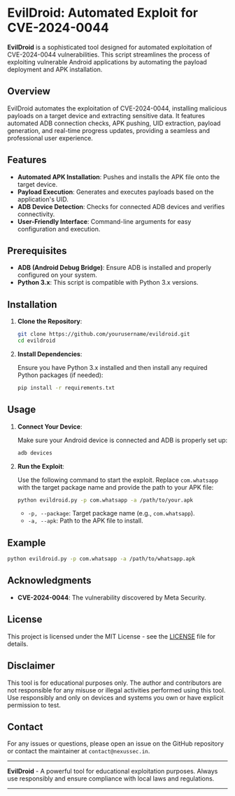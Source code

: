 # EvilDroid: Automated Exploit for CVE-2024-0044

**EvilDroid** is a sophisticated tool designed for automated exploitation of CVE-2024-0044 vulnerabilities. This script streamlines the process of exploiting vulnerable Android applications by automating the payload deployment and APK installation.

## Overview

EvilDroid automates the exploitation of CVE-2024-0044, installing malicious payloads on a target device and extracting sensitive data. It features automated ADB connection checks, APK pushing, UID extraction, payload generation, and real-time progress updates, providing a seamless and professional user experience.

## Features

- **Automated APK Installation**: Pushes and installs the APK file onto the target device.
- **Payload Execution**: Generates and executes payloads based on the application's UID.
- **ADB Device Detection**: Checks for connected ADB devices and verifies connectivity.
- **User-Friendly Interface**: Command-line arguments for easy configuration and execution.

## Prerequisites

- **ADB (Android Debug Bridge)**: Ensure ADB is installed and properly configured on your system.
- **Python 3.x**: This script is compatible with Python 3.x versions.

## Installation

1. **Clone the Repository**:

    ```bash
    git clone https://github.com/yourusername/evildroid.git
    cd evildroid
    ```

2. **Install Dependencies**:

    Ensure you have Python 3.x installed and then install any required Python packages (if needed):

    ```bash
    pip install -r requirements.txt
    ```

## Usage

1. **Connect Your Device**:

    Make sure your Android device is connected and ADB is properly set up:

    ```bash
    adb devices
    ```

2. **Run the Exploit**:

    Use the following command to start the exploit. Replace `com.whatsapp` with the target package name and provide the path to your APK file:

    ```bash
    python evildroid.py -p com.whatsapp -a /path/to/your.apk
    ```

    - `-p, --package`: Target package name (e.g., `com.whatsapp`).
    - `-a, --apk`: Path to the APK file to install.

## Example

```bash
python evildroid.py -p com.whatsapp -a /path/to/whatsapp.apk
```

## Acknowledgments

- **CVE-2024-0044**: The vulnerability discovered by Meta Security.

## License

This project is licensed under the MIT License - see the [LICENSE](LICENSE) file for details.

## Disclaimer

This tool is for educational purposes only. The author and contributors are not responsible for any misuse or illegal activities performed using this tool. Use responsibly and only on devices and systems you own or have explicit permission to test.

## Contact

For any issues or questions, please open an issue on the GitHub repository or contact the maintainer at `contact@nexussec.in`.

---

**EvilDroid** - A powerful tool for educational exploitation purposes. Always use responsibly and ensure compliance with local laws and regulations.

---

